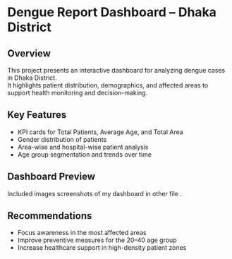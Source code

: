 # Dengue Report Dashboard – Dhaka District

## Overview
This project presents an interactive dashboard for analyzing dengue cases in Dhaka District.  
It highlights patient distribution, demographics, and affected areas to support health monitoring and decision-making.

## Key Features
- KPI cards for Total Patients, Average Age, and Total Area  
- Gender distribution of patients  
- Area-wise and hospital-wise patient analysis  
- Age group segmentation and trends over time  

## Dashboard Preview
Included images screenshots of my  dashboard in other file .  

## Recommendations
- Focus awareness in the most affected areas  
- Improve preventive measures for the 20–40 age group  
- Increase healthcare support in high-density patient zones  
